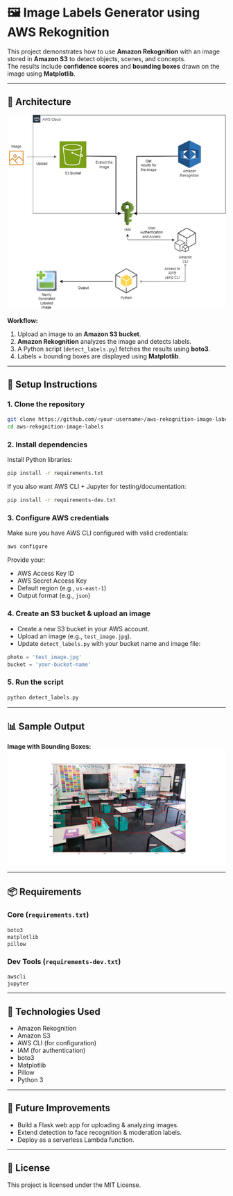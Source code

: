 # 🖼️ Image Labels Generator using AWS Rekognition

This project demonstrates how to use **Amazon Rekognition** with an image stored in **Amazon S3** to detect objects, scenes, and concepts.  
The results include **confidence scores** and **bounding boxes** drawn on the image using **Matplotlib**.

---

## 📌 Architecture
![Architecture Diagram](diagram.jpg)

**Workflow:**
1. Upload an image to an **Amazon S3 bucket**.  
2. **Amazon Rekognition** analyzes the image and detects labels.  
3. A Python script (`detect_labels.py`) fetches the results using **boto3**.  
4. Labels + bounding boxes are displayed using **Matplotlib**.  

---

## 🚀 Setup Instructions

### 1. Clone the repository
```bash
git clone https://github.com/<your-username>/aws-rekognition-image-labels.git
cd aws-rekognition-image-labels
```

### 2. Install dependencies
Install Python libraries:
```bash
pip install -r requirements.txt
```

If you also want AWS CLI + Jupyter for testing/documentation:
```bash
pip install -r requirements-dev.txt
```

### 3. Configure AWS credentials
Make sure you have AWS CLI configured with valid credentials:
```bash
aws configure
```
Provide your:
- AWS Access Key ID  
- AWS Secret Access Key  
- Default region (e.g., `us-east-1`)  
- Output format (e.g., `json`)  

### 4. Create an S3 bucket & upload an image
- Create a new S3 bucket in your AWS account.  
- Upload an image (e.g., `test_image.jpg`).  
- Update `detect_labels.py` with your bucket name and image file:

```python
photo = 'test_image.jpg'
bucket = 'your-bucket-name'
```

### 5. Run the script
```bash
python detect_labels.py
```

---

## 📊 Sample Output

**Image with Bounding Boxes:**
![Labeled Image](Sample-Generated-Image.png)

---

## 📦 Requirements

### Core (`requirements.txt`)
```
boto3
matplotlib
pillow
```

### Dev Tools (`requirements-dev.txt`)
```
awscli
jupyter
```

---

## 🔧 Technologies Used
- Amazon Rekognition  
- Amazon S3  
- AWS CLI (for configuration)  
- IAM (for authentication)  
- boto3  
- Matplotlib  
- Pillow  
- Python 3  

---

## 🔮 Future Improvements
- Build a Flask web app for uploading & analyzing images.  
- Extend detection to face recognition & moderation labels.  
- Deploy as a serverless Lambda function.  

---

## 📄 License
This project is licensed under the MIT License.
